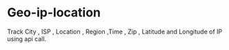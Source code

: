 # Geo-ip-location
Track City , ISP , Location , Region ,Time , Zip , Latitude and Longitude of IP using api call. 

# 
